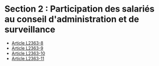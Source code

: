# Section 2 : Participation des salariés au conseil d'administration et de surveillance &#13;


* [Article L2363-8](./LEGIARTI000019121832.md)
* [Article L2363-9](./LEGIARTI000018050388.md)
* [Article L2363-10](./LEGIARTI000018050384.md)
* [Article L2363-11](./LEGIARTI000025578798.md)
